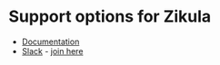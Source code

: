 # Support options for Zikula

- [Documentation](https://docs.ziku.la/)
- [Slack](https://zikula.slack.com/)  -  [join here](https://joinslack.ziku.la/)
